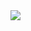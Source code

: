 <a href="https://portal.azure.com/#create/Microsoft.Template/uri/https://github.com/tukuruo/AXS_on_Azure_Template/blob/master/azuredeploy.json" target="_blank">
    <img src="http://azuredeploy.net/deploybutton.png"/>
</a>
